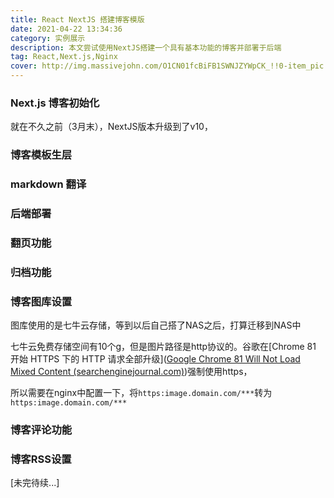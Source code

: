 ```yaml
---
title: React NextJS 搭建博客模版
date: 2021-04-22 13:34:36
category: 实例展示
description: 本文尝试使用NextJS搭建一个具有基本功能的博客并部署于后端
tag: React,Next.js,Nginx
cover: http://img.massivejohn.com/O1CN01fcBiFB1SWNJZYWpCK_!!0-item_pic.jpg_540x540Q50s50.jpg
---
```


### Next.js 博客初始化

就在不久之前（3月末），NextJS版本升级到了v10，

### 博客模板生层

### markdown 翻译

### 后端部署

### 翻页功能



### 归档功能

### 博客图库设置

图库使用的是七牛云存储，等到以后自己搭了NAS之后，打算迁移到NAS中

七牛云免费存储空间有10个g，但是图片路径是http协议的。谷歌在[Chrome 81 开始 HTTPS 下的 HTTP 请求全部升级]([Google Chrome 81 Will Not Load Mixed Content (searchenginejournal.com)](https://www.searchenginejournal.com/chrome-81-will-not-load-mixed-content/358298/))强制使用https，

所以需要在nginx中配置一下，将`https:image.domain.com/***`转为`https:image.domain.com/***`

### 博客评论功能

### 博客RSS设置

[未完待续...]